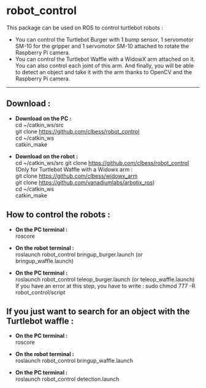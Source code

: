 # robot_control

This package can be used on ROS to control turtlebot robots :

- You can control the Turtlebot Burger with 1 bump sensor, 1 servomotor SM-10 for the gripper and 1 servomotor SM-10 attached to rotate the Raspberry Pi camera.
- You can control the Turtlebot Waffle with a WidowX arm attached on it. You can also control each joint of this arm. And finally, you will be able to detect an object and take it with the arm thanks to OpenCV and the Raspberry Pi camera.

-------------------------------------------------------------------------------------------------------------------------

## Download :  
  
* __Download on the PC :__  
cd ~/catkin_ws/src  
git clone https://github.com/clbess/robot_control  
cd ~/catkin_ws  
catkin_make  
  
* __Download on the robot :__  
cd ~/catkin_ws/src
git clone https://github.com/clbess/robot_control  
(Only for Turtlebot Waffle with a Widowx arm :  
git clone https://github.com/clbess/widowx_arm  
git clone https://github.com/vanadiumlabs/arbotix_ros)  
cd ~/catkin_ws  
catkin_make  
  
## How to control the robots :   
  
* __On the PC terminal :__  
roscore  
  
* __On the robot terminal :__  
roslaunch robot_control bringup_burger.launch (or bringup_waffle.launch)  
   
* __On the PC terminal :__   
roslaunch robot_control teleop_burger.launch (or teleop_waffle.launch)  
If you have an error at this step, you have to write : sudo chmod 777 -R robot_control/script
  
## If you just want to search for an object with the Turtlebot waffle :   
  
* __On the PC terminal :__  
roscore  
  
* __On the robot terminal :__  
roslaunch robot_control bringup_waffle.launch  
  
* __On the PC terminal :__   
roslaunch robot_control detection.launch  
